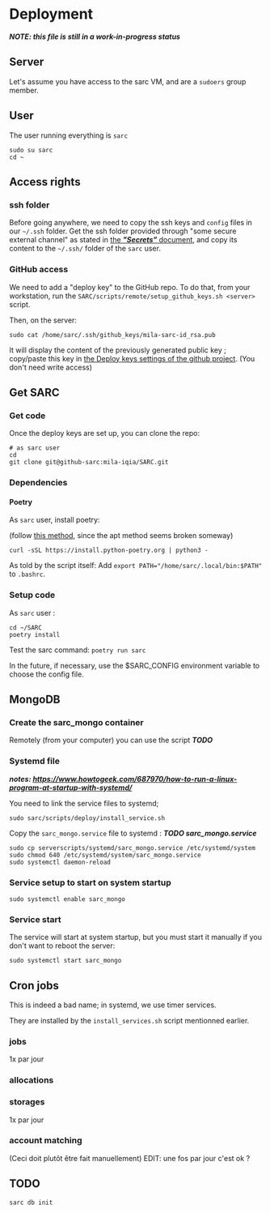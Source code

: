 # Deployment

***NOTE: this file is still in a work-in-progress status***

## Server

Let's assume you have access to the sarc VM, and are a `sudoers` group member.

## User

The user running everything is `sarc`

```
sudo su sarc
cd ~
```

## Access rights

### ssh folder

Before going anywhere, we need to copy the ssh keys and `config` files in our `~/.ssh` folder.
Get the ssh folder provided through "some secure external channel" as stated in [the ***"Secrets"*** document](secrets.md), and copy its content to the `~/.ssh/` folder of the `sarc` user.

### GitHub access

We need to add a "deploy key" to the GitHub repo. To do that, from your workstation, run the `SARC/scripts/remote/setup_github_keys.sh <server>` script.

Then, on the server:
```
sudo cat /home/sarc/.ssh/github_keys/mila-sarc-id_rsa.pub
```

It will display the content of the previously generated public key ; copy/paste this key in [the Deploy keys settings of the github project](https://github.com/mila-iqia/SARC/settings/keys).
(You don't need write access)

## Get SARC

### Get code

Once the deploy keys are set up, you can clone the repo:

```
# as sarc user
cd
git clone git@github-sarc:mila-iqia/SARC.git
```

### Dependencies
#### Poetry


As `sarc` user, install poetry:

(follow [this method](https://www.digitalocean.com/community/tutorials/how-to-install-poetry-to-manage-python-dependencies-on-ubuntu-22-04#step-1-installing-poetry), since the apt method seems broken someway)

```
curl -sSL https://install.python-poetry.org | python3 -
```

As told by the script itself: Add `export PATH="/home/sarc/.local/bin:$PATH"` to `.bashrc`.

### Setup code

As `sarc` user :

```
cd ~/SARC
poetry install
```

Test the sarc command: `poetry run sarc`

In the future, if necessary, use the $SARC_CONFIG environment variable to choose the config file.

## MongoDB

### Create the sarc_mongo container

Remotely (from your computer) you can use the script 
***TODO***

### Systemd file

***notes: https://www.howtogeek.com/687970/how-to-run-a-linux-program-at-startup-with-systemd/***

You need to link the service files to systemd; 

```
sudo sarc/scripts/deploy/install_service.sh
```


Copy the `sarc_mongo.service` file to systemd :
***TODO sarc_mongo.service***

```
sudo cp serverscripts/systemd/sarc_mongo.service /etc/systemd/system
sudo chmod 640 /etc/systemd/system/sarc_mongo.service
sudo systemctl daemon-reload
```

### Service setup to start on system startup
```
sudo systemctl enable sarc_mongo
```

### Service start
The service will start at system startup, but you must start it manually if you don't want to reboot the server:

```
sudo systemctl start sarc_mongo
```

## Cron jobs

This is indeed a bad name; in systemd, we use timer services.

They are installed by the `install_services.sh` script mentionned earlier.




### jobs
1x par jour
### allocations
### storages
1x par jour
### account matching
(Ceci doit plutôt être fait manuellement)
EDIT: une fos par jour c'est ok ?

## TODO

```
sarc db init
```
